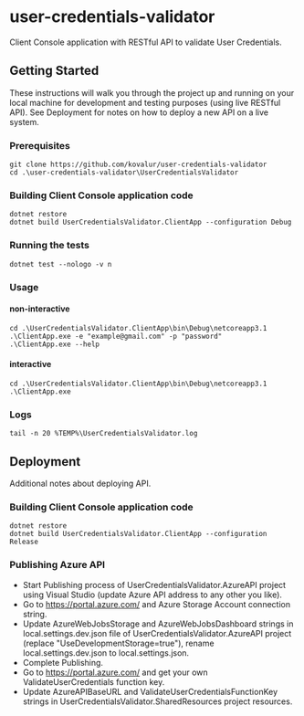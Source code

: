 # user-credentials-validator
Client Console application with RESTful API to validate User Credentials.
## Getting Started
These instructions will walk you through the project up and running on your local machine for development and testing purposes (using live RESTful API). See Deployment for notes on how to deploy a new API on a live system.
### Prerequisites
```
git clone https://github.com/kovalur/user-credentials-validator
cd .\user-credentials-validator\UserCredentialsValidator
```
### Building Client Console application code
```
dotnet restore
dotnet build UserCredentialsValidator.ClientApp --configuration Debug
```
### Running the tests
```
dotnet test --nologo -v n
```
### Usage
#### non-interactive
```
cd .\UserCredentialsValidator.ClientApp\bin\Debug\netcoreapp3.1
.\ClientApp.exe -e "example@gmail.com" -p "password"
.\ClientApp.exe --help
```
#### interactive
```
cd .\UserCredentialsValidator.ClientApp\bin\Debug\netcoreapp3.1
.\ClientApp.exe
```
### Logs
```
tail -n 20 %TEMP%\UserCredentialsValidator.log
```
## Deployment
Additional notes about deploying API.
### Building Client Console application code
```
dotnet restore
dotnet build UserCredentialsValidator.ClientApp --configuration Release
```
### Publishing Azure API
* Start Publishing process of UserCredentialsValidator.AzureAPI project using Visual Studio (update Azure API address to any other you like).
* Go to https://portal.azure.com/ and Azure Storage Account connection string.
* Update AzureWebJobsStorage and AzureWebJobsDashboard strings in local.settings.dev.json file of UserCredentialsValidator.AzureAPI project (replace "UseDevelopmentStorage=true"), rename local.settings.dev.json to local.settings.json.
* Complete Publishing.
* Go to https://portal.azure.com/ and get your own ValidateUserCredentials function key.
* Update AzureAPIBaseURL and ValidateUserCredentialsFunctionKey strings in UserCredentialsValidator.SharedResources project resources.